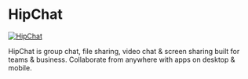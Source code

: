 # HipChat
[![HipChat](https://img.shields.io/badge/chocolatey-hipchat-brightgreen.svg)](https://chocolatey.org/packages/hipchat/)

HipChat is group chat, file sharing, video chat &amp; screen sharing built for teams &amp; business. Collaborate from anywhere with apps on desktop &amp; mobile.